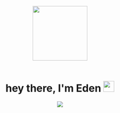 
<div id="header" align="center">
  <img src="https://media.giphy.com/media/HvekzBaREHxlEwvlOS/giphy.gif" width="150"/><br /><br />
</div>
<div id="badges" align="center">
<!--   <a href="https://www.linkedin.com/in/eden-kricheli-2677b4236/">
  <img src="https://img.shields.io/badge/LinkedIn-blue?style=for-the-badge&logo=linkedin&logoColor=white" alt="LinkedIn Badge"/>
  </a>
  <a href="https://www.facebook.com/profile.php?id=100000851521318">
  <img src="https://img.shields.io/badge/facebook-pink?style=for-the-badge&logo=facebook&logoColor=white" alt="facebook Badge"/>
  </a>   -->

</div>
<h1 align="center">
  hey there, I'm Eden
  <img src="https://media.giphy.com/media/hvRJCLFzcasrR4ia7z/giphy.gif" width="30px"/>
</h1>     

<div align="center">
  <img src="https://media.giphy.com/media/L1R1tvI9svkIWwpVYr/giphy.gif"/>
</div>
<br /
<br />

<!-- ### About Me :
:round_pushpin:Currently studying to become a Full Stack Developer.<br /><br />
:earth_africa:Living in Israel.
<br /><br />
 -->
<!--- ### My stats:
[![GitHub Streak](https://github-readme-streak-stats.herokuapp.com/?user=Kricheli&theme=neon-dark)](https://git.io/streak-stats)<br /><br />
[![Top Langs](https://github-readme-stats.vercel.app/api/top-langs/?username=Kricheli&layout=compact&theme=vision-friendly-dark)](https://github.com/anuraghazra/github-readme-stats) 
 --->





<!--
**Kricheli/kricheli** is a ✨ _special_ ✨ repository because its `README.md` (this file) appears on your GitHub profile.

Here are some ideas to get you started:

- 🔭 I’m currently working on ...
- 🌱 I’m currently learning ...
- 👯 I’m looking to collaborate on ...
- 🤔 I’m looking for help with ...
- 💬 Ask me about ...
- 📫 How to reach me: ...
- 😄 Pronouns: ...
- ⚡ Fun fact: ...
-->
